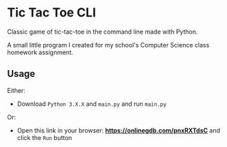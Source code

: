 # Tic Tac Toe CLI
Classic game of tic-tac-toe in the command line made with Python.

A small little program I created for my school's Computer Science class homework assignment.

## Usage
Either:
- Download `Python 3.X.X` and `main.py` and run `main.py`

Or:
- Open this link in your browser: **https://onlinegdb.com/pnxRXTdsC** and click the `Run` button
